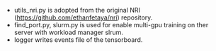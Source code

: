 * utils_nri.py is adopted from the original NRI (https://github.com/ethanfetaya/nri) repository.
* find_port.py, slurm.py is used for enable multi-gpu training on ther server with workload manager slrum.
* logger writes events file of the tensorboard.
